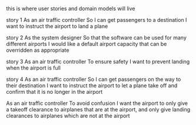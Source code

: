 this is where user stories and domain models will live

story 1
As an air traffic controller
So I can get passengers to a destination
I want to instruct the airport to land a plane

story 2
As the system designer
So that the software can be used for many different airports
I would like a default airport capacity that can be overridden as appropriate

story 3
As an air traffic controller
To ensure safety
I want to prevent landing when the airport is full

story 4
As an air traffic controller
So I can get passengers on the way to their destination
I want to instruct the airport to let a plane take off and confirm that it is no longer in the airport

As an air traffic controller
To avoid confusion
I want the airport to only give a takeoff clearance to airplanes that are at the airport, and only give landing clearances to airplanes which are not at the airport
